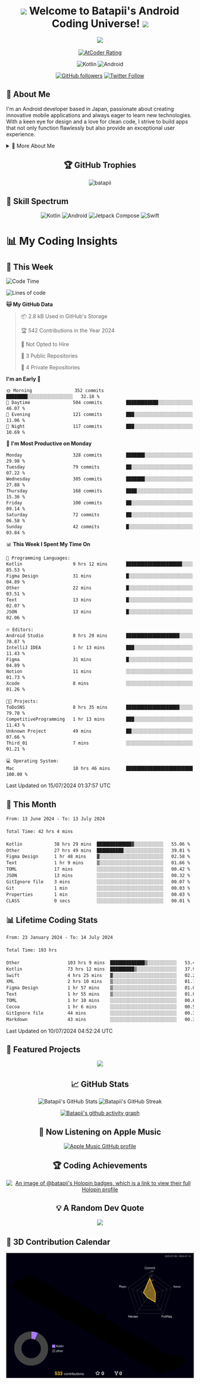 <h1 align="center">
  <img src="https://media.giphy.com/media/hvRJCLFzcasrR4ia7z/giphy.gif" width="28">
  Welcome to Batapii's Android Coding Universe!
  <img src="https://media.giphy.com/media/hvRJCLFzcasrR4ia7z/giphy.gif" width="28">
</h1>

<p align="center">
  <img src="https://readme-typing-svg.herokuapp.com/?lines=Android+Developer+in+Japan;Always%20learning%20new%20things&font=Fira%20Code&center=true&width=440&height=45&color=f75c7e&vCenter=true&size=22">
</p>

<div align="center">
  
[![AtCoder Rating](https://img.shields.io/endpoint?url=https%3A%2F%2Fatcoder-badges.now.sh%2Fapi%2Fatcoder%2Fjson%2Fbatapii3939)](https://atcoder.jp/users/batapii3939)

![Kotlin](https://img.shields.io/badge/Kotlin-★☆☆☆☆☆☆☆☆☆-brightgreen)
![Android](https://img.shields.io/badge/Android-★☆☆☆☆☆☆☆☆☆-brightgreen)

  
[![GitHub followers](https://img.shields.io/github/followers/batapii?style=social)](https://github.com/batapii)
[![Twitter Follow](https://img.shields.io/twitter/follow/batapii?style=social)](https://twitter.com/batapii3939)

</div>

## 🚀 About Me
I'm an Android developer based in Japan, passionate about creating innovative mobile applications and always eager to learn new technologies. With a keen eye for design and a love for clean code, I strive to build apps that not only function flawlessly but also provide an exceptional user experience.

<details>
<summary>🌟 More About Me</summary>

- 🔭 I'm currently working on revolutionizing mobile productivity apps
- 🌱 I'm currently learning Kotlin Multiplatform and Jetpack Compose
- 👯 I'm looking to collaborate on open-source Android projects
- 💬 Ask me about Android development, Kotlin, and mobile UX design
- ⚡ Fun fact: I can solve a Rubik's cube in under 2 minutes!

</details>

<h2 align="center">🏆 GitHub Trophies</h2>
<p align="center">
  <img src="https://github-profile-trophy.vercel.app/?username=batapii&theme=nord&column=7&no-frame=true&no-bg=true&rank=SECRET,SSS,SS,S,AAA,AA,A,B,C,?" alt="batapii" />
</p>

## 🌈 Skill Spectrum

<div align="center">

![Kotlin](https://img.shields.io/badge/Kotlin-0095D5?style=for-the-badge&logo=kotlin&logoColor=white)
![Android](https://img.shields.io/badge/Android-3DDC84?style=for-the-badge&logo=android&logoColor=white)
![Jetpack Compose](https://img.shields.io/badge/Jetpack%20Compose-4285F4?style=for-the-badge&logo=jetpackcompose&logoColor=white)
![Swift](https://img.shields.io/badge/Swift-FA7343?style=for-the-badge&logo=swift&logoColor=white)

</div>


# 📊 My Coding Insights

## 📅 This Week
<!--START_SECTION:waka-week-->
![Code Time](http://img.shields.io/badge/Code%20Time-193%20hrs-blue)

![Lines of code](https://img.shields.io/badge/From%20Hello%20World%20I%27ve%20Written-79.9%20thousand%20lines%20of%20code-blue)

**🐱 My GitHub Data** 

> 📦 2.8 kB Used in GitHub's Storage 
 > 
> 🏆 542 Contributions in the Year 2024
 > 
> 🚫 Not Opted to Hire
 > 
> 📜 3 Public Repositories 
 > 
> 🔑 4 Private Repositories 
 > 
**I'm an Early 🐤** 

```text
🌞 Morning                352 commits         ████████░░░░░░░░░░░░░░░░░   32.18 % 
🌆 Daytime                504 commits         ████████████░░░░░░░░░░░░░   46.07 % 
🌃 Evening                121 commits         ███░░░░░░░░░░░░░░░░░░░░░░   11.06 % 
🌙 Night                  117 commits         ███░░░░░░░░░░░░░░░░░░░░░░   10.69 % 
```
📅 **I'm Most Productive on Monday** 

```text
Monday                   328 commits         ███████░░░░░░░░░░░░░░░░░░   29.98 % 
Tuesday                  79 commits          ██░░░░░░░░░░░░░░░░░░░░░░░   07.22 % 
Wednesday                305 commits         ███████░░░░░░░░░░░░░░░░░░   27.88 % 
Thursday                 168 commits         ████░░░░░░░░░░░░░░░░░░░░░   15.36 % 
Friday                   100 commits         ██░░░░░░░░░░░░░░░░░░░░░░░   09.14 % 
Saturday                 72 commits          ██░░░░░░░░░░░░░░░░░░░░░░░   06.58 % 
Sunday                   42 commits          █░░░░░░░░░░░░░░░░░░░░░░░░   03.84 % 
```


📊 **This Week I Spent My Time On** 

```text
💬 Programming Languages: 
Kotlin                   9 hrs 12 mins       █████████████████████░░░░   85.53 % 
Figma Design             31 mins             █░░░░░░░░░░░░░░░░░░░░░░░░   04.89 % 
Other                    22 mins             █░░░░░░░░░░░░░░░░░░░░░░░░   03.51 % 
Text                     13 mins             █░░░░░░░░░░░░░░░░░░░░░░░░   02.07 % 
JSON                     13 mins             █░░░░░░░░░░░░░░░░░░░░░░░░   02.06 % 

🔥 Editors: 
Android Studio           8 hrs 29 mins       ████████████████████░░░░░   78.87 % 
IntelliJ IDEA            1 hr 13 mins        ███░░░░░░░░░░░░░░░░░░░░░░   11.43 % 
Figma                    31 mins             █░░░░░░░░░░░░░░░░░░░░░░░░   04.89 % 
Notion                   11 mins             ░░░░░░░░░░░░░░░░░░░░░░░░░   01.73 % 
Xcode                    8 mins              ░░░░░░░░░░░░░░░░░░░░░░░░░   01.26 % 

🐱‍💻 Projects: 
ToDoSNS                  8 hrs 35 mins       ████████████████████░░░░░   79.70 % 
CompetitiveProgramming   1 hr 13 mins        ███░░░░░░░░░░░░░░░░░░░░░░   11.43 % 
Unknown Project          49 mins             ██░░░░░░░░░░░░░░░░░░░░░░░   07.66 % 
Third_01                 7 mins              ░░░░░░░░░░░░░░░░░░░░░░░░░   01.21 % 

💻 Operating System: 
Mac                      10 hrs 46 mins      █████████████████████████   100.00 % 
```


 Last Updated on 15/07/2024 01:37:57 UTC
<!--END_SECTION:waka-week-->

## 📅 This Month
<!--START_SECTION:wakamonth-->

```txt
From: 13 June 2024 - To: 13 July 2024

Total Time: 42 hrs 4 mins

Kotlin            38 hrs 29 mins  █████████████▓░░░░░░░░░░░   55.06 %
Other             27 hrs 49 mins  ██████████░░░░░░░░░░░░░░░   39.81 %
Figma Design      1 hr 48 mins    ▓░░░░░░░░░░░░░░░░░░░░░░░░   02.58 %
Text              1 hr 9 mins     ▒░░░░░░░░░░░░░░░░░░░░░░░░   01.66 %
TOML              17 mins         ░░░░░░░░░░░░░░░░░░░░░░░░░   00.42 %
JSON              13 mins         ░░░░░░░░░░░░░░░░░░░░░░░░░   00.32 %
GitIgnore file    3 mins          ░░░░░░░░░░░░░░░░░░░░░░░░░   00.07 %
Git               1 min           ░░░░░░░░░░░░░░░░░░░░░░░░░   00.03 %
Properties        1 min           ░░░░░░░░░░░░░░░░░░░░░░░░░   00.03 %
CLASS             0 secs          ░░░░░░░░░░░░░░░░░░░░░░░░░   00.01 %
```

<!--END_SECTION:wakamonth-->

## 📊 Lifetime Coding Stats

<!--START_SECTION:wakaalltime-->

```txt
From: 23 January 2024 - To: 14 July 2024

Total Time: 193 hrs

Other                  103 hrs 9 mins  █████████████▒░░░░░░░░░░░   53.45 %
Kotlin                 73 hrs 12 mins  █████████▒░░░░░░░░░░░░░░░   37.93 %
Swift                  4 hrs 25 mins   ▓░░░░░░░░░░░░░░░░░░░░░░░░   02.29 %
XML                    2 hrs 10 mins   ▒░░░░░░░░░░░░░░░░░░░░░░░░   01.13 %
Figma Design           1 hr 57 mins    ▒░░░░░░░░░░░░░░░░░░░░░░░░   01.02 %
Text                   1 hr 55 mins    ▒░░░░░░░░░░░░░░░░░░░░░░░░   01.00 %
TOML                   1 hr 10 mins    ░░░░░░░░░░░░░░░░░░░░░░░░░   00.61 %
Cocoa                  1 hr 6 mins     ░░░░░░░░░░░░░░░░░░░░░░░░░   00.57 %
GitIgnore file         44 mins         ░░░░░░░░░░░░░░░░░░░░░░░░░   00.38 %
Markdown               43 mins         ░░░░░░░░░░░░░░░░░░░░░░░░░   00.37 %
```

<!--END_SECTION:wakaalltime-->

Last Updated on 10/07/2024 04:52:24 UTC

## 🌟 Featured Projects

<div align="center">
  <a href="https://github.com/batapii/ToDoSNS">
    <img src="https://github-readme-stats.vercel.app/api/pin/?username=batapii&repo=ToDoSNS&theme=radical" />
  </a>

## 📈 GitHub Stats

<div align="center">
  <img src="https://github-readme-stats.vercel.app/api?username=batapii&show_icons=true&theme=radical" alt="Batapii's GitHub Stats" />
  <img src="https://github-readme-streak-stats.herokuapp.com/?user=batapii&theme=radical" alt="Batapii's GitHub Streak" />
  
[![Batapii's github activity graph](https://github-readme-activity-graph.vercel.app/graph?username=batapii&theme=react-dark)](https://github.com/ashutosh00710/github-readme-activity-graph)
</div>

## 🎵 Now Listening on Apple Music

<div align="center">
  
[![Apple Music GitHub profile](https://music-profile.rayriffy.com/theme/dark.svg?uid=001005.6598667d2ffd4a10a4f429edd0ba24c4.1156)](https://github.com/rayriffy/apple-music-github-profile)

</div>


## 🏆 Coding Achievements

<div align="center">

[![An image of @batapii's Holopin badges, which is a link to view their full Holopin profile](https://holopin.me/batapii)](https://holopin.io/@batapii)

</div>

## 💡 A Random Dev Quote

<div align="center">

![](https://quotes-github-readme.vercel.app/api?type=horizontal&theme=radical)

</div>

</div>

## 🚀 3D Contribution Calendar

<div align="center">
  
![](./profile-3d-contrib/profile-night-rainbow.svg)

</div>
